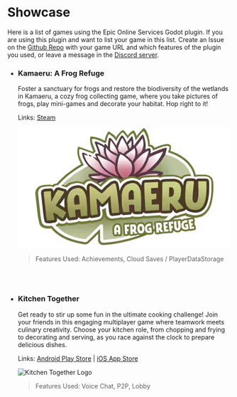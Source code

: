 ---
---

# Showcase

Here is a list of games using the Epic Online Services Godot plugin. If you are using this plugin and want to list your game in this list. Create an Issue on the [Github Repo](https://github.com/3ddelano/epic-online-services-godot/issues) with your game URL and which features of the plugin you used, or leave a message in the [Discord server](https://discord.gg/FZY9TqW).

- ### Kamaeru: A Frog Refuge

  Foster a sanctuary for frogs and restore the biodiversity of the wetlands in Kamaeru, a cozy frog collecting game, where you take pictures of frogs, play mini-games and decorate your habitat. Hop right to it!

  Links: [Steam](https://store.epicgames.com/en-US/p/kamaeru-0c301e)
  
  ![Kamaeru Logo](/img/showcase/kamaeru-logo.png)
  
  
  > Features Used: Achievements, Cloud Saves / PlayerDataStorage

<br></br>

- ### Kitchen Together
  
  Get ready to stir up some fun in the ultimate cooking challenge! Join your friends in this engaging multiplayer game where teamwork meets culinary creativity. Choose your kitchen role, from chopping and frying to decorating and serving, as you race against the clock to prepare delicious dishes.

  Links: [Android Play Store](https://play.google.com/store/apps/details?id=com.kitchentogether) | [iOS App Store](https://apps.apple.com/us/app/kitchen-together-2/id6748915442)

  ![Kitchen Together Logo](/img/showcase/kitchen-together-logo.webp)

  > Features Used: Voice Chat, P2P, Lobby